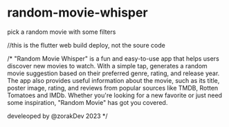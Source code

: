 # random-movie-whisper
pick a random movie with some filters

//this is the flutter web build deploy, not the soure code

/*
"Random Movie Whisper" 
 is a fun and easy-to-use app that helps
 users discover new movies to watch. With a simple tap, 
 generates a random movie suggestion based on 
 their preferred genre, rating, and release year. 
 The app also provides useful information about the movie, 
 such as its title, poster image, rating, and reviews from 
 popular sources like TMDB, Rotten Tomatoes and IMDb. 
 Whether you're looking for a new favorite or just need some 
 inspiration, "Random Movie" has got you covered.

 develeoped by @zorakDev 
 2023
*/
